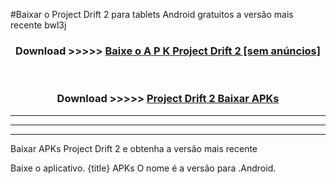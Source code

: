 #Baixar o Project Drift 2   para tablets Android gratuitos a versão mais recente bwl3j


<div align="center">
<h3>Download >>>>> <a href="https://pt-web.web.app/?pt= Project Drift 2 ">Baixe o A P K Project Drift 2  [sem anúncios]</a></h3><br>

<h3>Download >>>>> <a href="https://pt-web.web.app/?pt= Project Drift 2 ">Project Drift 2  Baixar APKs</a></h3>
</div>

----------------------------------------------------------

----------------------------------------------------------

----------------------------------------------------------

Baixar APKs Project Drift 2  e obtenha a versão mais recente

Baixe o aplicativo. {title} APKs O nome é a versão para .Android.



